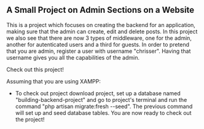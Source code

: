 ## A Small Project on Admin Sections on a Website

This is a project which focuses on creating the backend for an application, making sure that the admin can create, edit and delete posts. In this project we also see that there are now 3 types of middleware, one for the admin, another for autenticated users and a third for guests. In order to pretend that you are admin, register a user with username "chrisser". Having that username gives you all the capabilities of the admin.

Check out this project!

Assuming that you are using XAMPP:
- To check out project download project, set up a database named "building-backend-project" and go to project's terminal and run the command "php artisan migrate:fresh --seed". The previous command will set up and seed database tables. You are now ready to check out the project!
